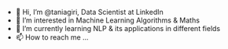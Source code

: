 - 👋 Hi, I’m @taniagiri, Data Scientist at LinkedIn
- 👀 I’m interested in Machine Learning Algorithms & Maths
- 🌱 I’m currently learning NLP & its applications in different fields
- 📫 How to reach me ...

<!---
taniagiriflipkart/taniagiriflipkart is a ✨ special ✨ repository because its `README.md` (this file) appears on your GitHub profile.
You can click the Preview link to take a look at your changes.
--->
